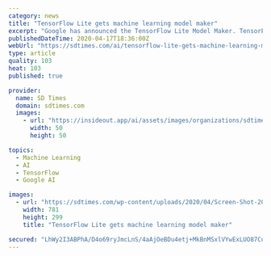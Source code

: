 ```yaml
---
category: news
title: "TensorFlow Lite gets machine learning model maker"
excerpt: "Google has announced the TensorFlow Lite Model Maker. TensorFlow Lite is an open-source deep learning framework for on-device inference. The new tool is designed to adapt machine learning models to datasets with transfer learning. “It wraps the complex machine learning concepts with an intuitive API, so that everyone can get started without ..."
publishedDateTime: 2020-04-17T18:36:00Z
webUrl: "https://sdtimes.com/ai/tensorflow-lite-gets-machine-learning-model-maker/"
type: article
quality: 103
heat: 103
published: true

provider:
  name: SD Times
  domain: sdtimes.com
  images:
    - url: "https://insideout.app/ai/assets/images/organizations/sdtimes.com-50x50.jpg"
      width: 50
      height: 50

topics:
  - Machine Learning
  - AI
  - TensorFlow
  - Google AI

images:
  - url: "https://sdtimes.com/wp-content/uploads/2020/04/Screen-Shot-2020-04-13-at-4.22.27-PM.png"
    width: 781
    height: 299
    title: "TensorFlow Lite gets machine learning model maker"

secured: "LhWy2I3ABPhA/D4o69ryJmcLnS/4aAjOeBDu4etj+MkBnMSxlVYwExLUO87CuJt53YKgLz3ssRHZxpSkHT5gBrxkyafzjzFMXhRg74gbTxYsmpm7CgNuiGkzuSEnUqG5cX1spPRyhNLHEffRIagzpUox1k/OmH1VP49fj0pUJDpn+oTvjNZgxs8gK4i7grqY6n1ccT54GlJ0PZGkk62ua5TVH+XgnznUPSzKDQTU/KXENAMexNjg4kkefjhTY8M+4yXoFsD7xtmK2YlegMU3W9bvzWsehPf/WsGOXuHlTNmpliE/CZtia8nbdhoj+BOnJ6yWKIepr6N4cilqLA9p0dR9vAvjkBZBtriuyepNINKNuDg/MeaPwtZdt808PVjFh1p+pfrFsnnX1I5SNFc+I0PMVHbeJcG7tfLsVB3lVoch7dmlMZj52b9aVi4Rs5v5JXf74Cj4F0Jc4Eomkc8DtBFm9GjcobdKPRKP0gzau1Q=;P+6gZkhWjeTKyN01LAxsyg=="
---
```



